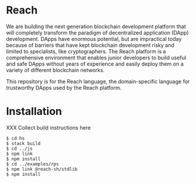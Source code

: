 # Reach

We are building the next generation blockchain development platform
that will completely transform the paradigm of decentralized
application (DApp) development. DApps have enormous potential, but are
impractical today because of barriers that have kept blockchain
development risky and limited to specialists, like cryptographers. The
Reach platform is a comprehensive environment that enables junior
developers to build useful and safe DApps without years of experience
and easily deploy them on a variety of different blockchain networks.

This repository is for the Reach language, the domain-specific
language for trustworthy DApps used by the Reach platform.

# Installation

XXX Collect build instructions here

```
$ cd hs
$ stack build
$ cd ../js
$ npm link
$ npm install
$ cd ../examples/rps
$ npm link @reach-sh/stdlib
$ npm install
```
